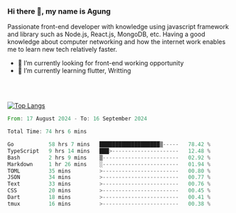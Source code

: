 ### Hi there 👋, my name is Agung
Passionate front-end developer with knowledge using javascript framework and library such as Node.js, React.js, MongoDB, etc. Having a good knowledge about computer networking and how the internet work enables me to learn new tech relatively faster.

<!--
**agungfir98/agungfir98** is a ✨ _special_ ✨ repository because its `README.md` (this file) appears on your GitHub profile.
-->

- 🔭 I’m currently looking for front-end working opportunity
- 🌱 I’m currently learning flutter, Writting
<br/>
<br/>

[![Top Langs](https://github-readme-stats.vercel.app/api/top-langs/?username=agungfir98&langs_count=5)](https://github.com/anuraghazra/github-readme-stats)

<!--START_SECTION:waka-->

```rust
From: 17 August 2024 - To: 16 September 2024

Total Time: 74 hrs 6 mins

Go           58 hrs 7 mins   ███████████████████▒-----   78.42 %
TypeScript   9 hrs 14 mins   ███>---------------------   12.48 %
Bash         2 hrs 9 mins    ▒------------------------   02.92 %
Markdown     1 hr 26 mins    ░------------------------   01.94 %
TOML         35 mins         >------------------------   00.80 %
JSON         34 mins         >------------------------   00.77 %
Text         33 mins         >------------------------   00.76 %
CSS          20 mins         >------------------------   00.45 %
Dart         18 mins         >------------------------   00.41 %
tmux         16 mins         >------------------------   00.38 %
```

<!--END_SECTION:waka-->
